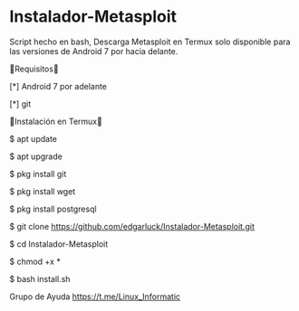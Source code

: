 # Instalador-Metasploit
Script hecho en bash, Descarga Metasploit en Termux solo disponible para las versiones de Android 7 por hacia delante.

🔰Requisitos🔰

 [*] Android 7 por adelante

 [*] git
 
🔰Instalación en Termux🔰
  
 $ apt update

 $ apt upgrade
 
 $ pkg install git

 $ pkg install wget

 $ pkg install postgresql

 $ git clone https://github.com/edgarluck/Instalador-Metasploit.git

 $ cd Instalador-Metasploit

 $ chmod +x *

 $ bash install.sh


Grupo de Ayuda
https://t.me/Linux_Informatic

